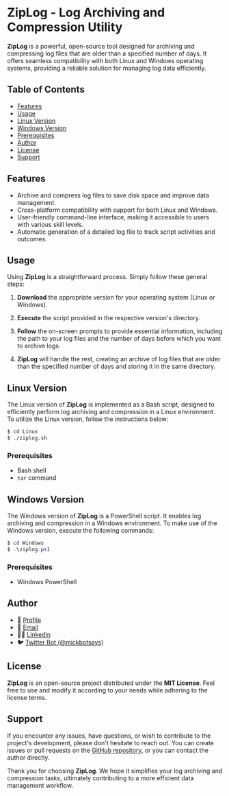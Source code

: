 # ZipLog - Log Archiving and Compression Utility

**ZipLog** is a powerful, open-source tool designed for archiving and compressing log files that are older than a specified number of days. It offers seamless compatibility with both Linux and Windows operating systems, providing a reliable solution for managing log data efficiently.

## Table of Contents

- [Features](#features)
- [Usage](#usage)
- [Linux Version](#linux-version)
- [Windows Version](#windows-version)
- [Prerequisites](#prerequisites)
- [Author](#author)
- [License](#license)
- [Support](#support)

## Features

- Archive and compress log files to save disk space and improve data management.
- Cross-platform compatibility with support for both Linux and Windows.
- User-friendly command-line interface, making it accessible to users with various skill levels.
- Automatic generation of a detailed log file to track script activities and outcomes.

## Usage

Using **ZipLog** is a straightforward process. Simply follow these general steps:

1. **Download** the appropriate version for your operating system (Linux or Windows).

2. **Execute** the script provided in the respective version's directory.

3. **Follow** the on-screen prompts to provide essential information, including the path to your log files and the number of days before which you want to archive logs.

4. **ZipLog** will handle the rest, creating an archive of log files that are older than the specified number of days and storing it in the same directory.

## Linux Version

The Linux version of **ZipLog** is implemented as a Bash script, designed to efficiently perform log archiving and compression in a Linux environment. To utilize the Linux version, follow the instructions below:

```bash
$ cd Linux
$ ./ziplog.sh
```

### Prerequisites

- Bash shell
- `tar` command

## Windows Version

The Windows version of **ZipLog** is a PowerShell script. It enables log archiving and compression in a Windows environment. To make use of the Windows version, execute the following commands:

```powershell
$ cd Windows
$ .\ziplog.ps1
```

### Prerequisites

- Windows PowerShell

## Author

- 🌌 [Profile](https://github.com/ajayagrawalgit "Ajay Agrawal")
- 🏮 [Email](mailto:ajayagrawalhere@gmail.com?subject=Hi%20from%20<repo-email> "Hi!")
- 👨‍💻 [Linkedin](https://www.linkedin.com/in/theajayagrawal)
- 🐦 [Twitter Bot (@mickbotsays)](https://twitter.com/mickbotsays)

## License

**ZipLog** is an open-source project distributed under the **MIT License**. Feel free to use and modify it according to your needs while adhering to the license terms.

## Support

If you encounter any issues, have questions, or wish to contribute to the project's development, please don't hesitate to reach out. You can create issues or pull requests on the [GitHub repository](https://github.com/ajayagrawalgit/ZipLog), or you can contact the author directly.

Thank you for choosing **ZipLog**. We hope it simplifies your log archiving and compression tasks, ultimately contributing to a more efficient data management workflow.
